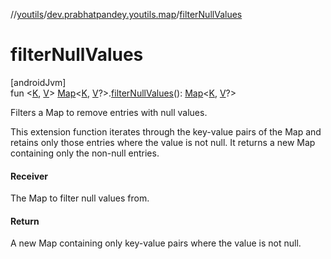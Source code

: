 //[youtils](../../index.md)/[dev.prabhatpandey.youtils.map](index.md)/[filterNullValues](filter-null-values.md)

# filterNullValues

[androidJvm]\
fun &lt;[K](filter-null-values.md), [V](filter-null-values.md)&gt; [Map](https://kotlinlang.org/api/latest/jvm/stdlib/kotlin.collections/-map/index.html)&lt;[K](filter-null-values.md), [V](filter-null-values.md)?&gt;.[filterNullValues](filter-null-values.md)(): [Map](https://kotlinlang.org/api/latest/jvm/stdlib/kotlin.collections/-map/index.html)&lt;[K](filter-null-values.md), [V](filter-null-values.md)?&gt;

Filters a Map to remove entries with null values.

This extension function iterates through the key-value pairs of the Map and retains only those entries where the value is not null. It returns a new Map containing only the non-null entries.

#### Receiver

The Map to filter null values from.

#### Return

A new Map containing only key-value pairs where the value is not null.
